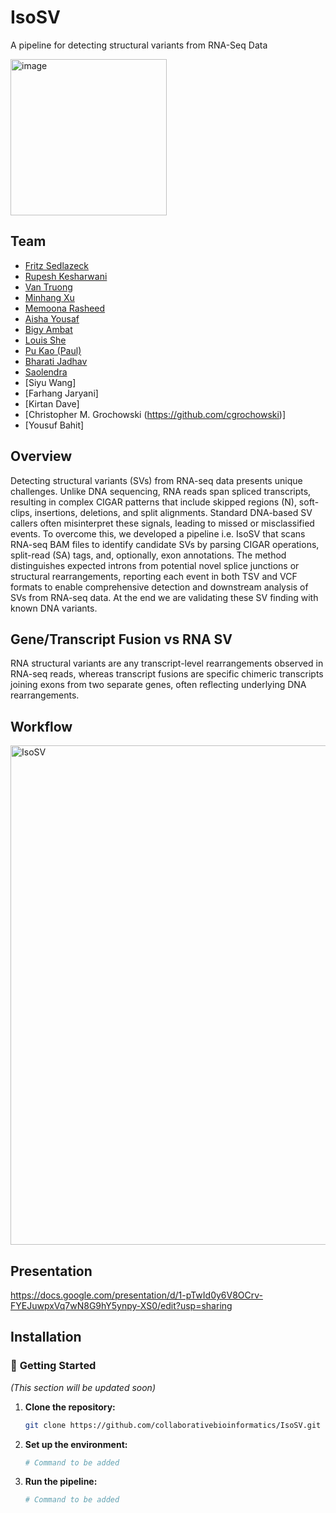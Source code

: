 # IsoSV
A pipeline for detecting structural variants from RNA-Seq Data

<img width="250" height="250" alt="image" src="https://github.com/user-attachments/assets/0a7a755e-688c-418d-8018-4077c9115364" />

## Team
- [Fritz Sedlazeck](https://github.com/fritzsedlazeck)
- [Rupesh Kesharwani](https://github.com/unique379r)
- [Van Truong](https://github.com/van-truong)
- [Minhang Xu](https://github.com/MinhangXu)
- [Memoona Rasheed](https://github.com/MemoonaRasheed)
- [Aisha Yousaf](https://github.com/AishaYousaf)
- [Bigy Ambat](https://github.com/bigyambat)
- [Louis She](https://github.com/snakesch)
- [Pu Kao (Paul)](https://github.com/isthatgopro)
- [Bharati Jadhav](https://github.com/bharatij)
- [Saolendra](https://github.com/sailepradh)
- [Siyu Wang]
- [Farhang Jaryani]
- [Kirtan Dave]
- [Christopher M. Grochowski (https://github.com/cgrochowski)]
- [Yousuf Bahit]

## Overview

Detecting structural variants (SVs) from RNA-seq data presents unique challenges. Unlike DNA sequencing, RNA reads span spliced transcripts, resulting in complex CIGAR patterns that include skipped regions (N), soft-clips, insertions, deletions, and split alignments. Standard DNA-based SV callers often misinterpret these signals, leading to missed or misclassified events. To overcome this, we developed a pipeline i.e. IsoSV that scans RNA-seq BAM files to identify candidate SVs by parsing CIGAR operations, split-read (SA) tags, and, optionally, exon annotations. The method distinguishes expected introns from potential novel splice junctions or structural rearrangements, reporting each event in both TSV and VCF formats to enable comprehensive detection and downstream analysis of SVs from RNA-seq data. At the end we are validating these SV finding with known DNA variants. 

## Gene/Transcript Fusion vs RNA SV

RNA structural variants are any transcript-level rearrangements observed in RNA-seq reads, whereas transcript fusions are specific chimeric transcripts joining exons from two separate genes, often reflecting underlying DNA rearrangements.

## Workflow

<img width="1026" height="799" alt="IsoSV" src="https://github.com/user-attachments/assets/38bc9eb9-8306-4a79-b0bf-d975375897a9" />

## Presentation

https://docs.google.com/presentation/d/1-pTwId0y6V8OCrv-FYEJuwpxVq7wN8G9hY5ynpy-XS0/edit?usp=sharing


## Installation

### 🚀 **Getting Started**

*(This section will be updated soon)*

1.  **Clone the repository:**
   
    ```bash
    git clone https://github.com/collaborativebioinformatics/IsoSV.git
    
    ```
3.  **Set up the environment:**
    ```bash
    # Command to be added
    ```
4.  **Run the pipeline:**
    ```bash
    # Command to be added
    ```



